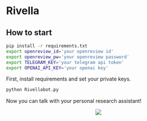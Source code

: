 # Rivella

## How to start
```bash
pip install -r requirements.txt
export openreview_id='your openreview id'
export openreview_pw='your openreview password'
export TELEGRAM_KEY='your telegram api token'
export OPENAI_API_KEY='your openai key'
```
First, install requirements and set your private keys. 
```python
python Rivellabot.py
```
Now you can talk with your personal research assistant!

<p align="center">
  <img src="![image](https://github.com/DoniMoon/Rivella/assets/93722031/c0835dad-b46b-4310-84ba-7902e78bd0fd)">
</p>
